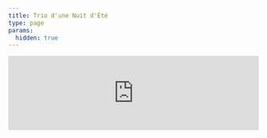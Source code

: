 ```yaml
---
title: Trio d'une Nuit d'Été
type: page
params:
  hidden: true
---
```


<iframe id="iframe_assoconnect" src="https://ac.musik-europa-breizh.fr/collect/description/409379-q-trio-nuit-d-ete-lomener?iframe=1" width="100%" style="overflow: hidden; border: 0; max-height: none;" scrolling="no" onload="window.location.href='#iframe_assoconnect'"></iframe><script>window.addEventListener("message", function(event) {if(event.data.action === "iframe.height" && event.origin === "https://ac.musik-europa-breizh.fr"){document.getElementById("iframe_assoconnect").height = event.data.height;}});</script><style>#iframe_assoconnect{border: 0}</style>
